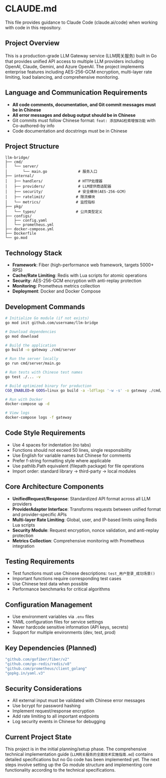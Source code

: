 # CLAUDE.md

This file provides guidance to Claude Code (claude.ai/code) when working with code in this repository.

## Project Overview
This is a production-grade LLM Gateway service (LLM网关服务) built in Go that provides unified API access to multiple LLM providers including OpenAI, Claude, Gemini, and Azure OpenAI. The project implements enterprise features including AES-256-GCM encryption, multi-layer rate limiting, load balancing, and comprehensive monitoring.

## Language and Communication Requirements
- **All code comments, documentation, and Git commit messages must be in Chinese**
- **All error messages and debug output should be in Chinese**
- Git commits must follow Chinese format: `feat: 添加RAG检索增强功能` with Co-authored-by info
- Code documentation and docstrings must be in Chinese

## Project Structure
```
llm-bridge/
├── cmd/
│   └── server/
│       └── main.go              # 服务入口
├── internal/
│   ├── handlers/                # HTTP处理器
│   ├── providers/               # LLM提供商适配器
│   ├── security/                # 安全模块(AES-256-GCM)
│   ├── ratelimit/              # 限流模块
│   └── metrics/                # 监控指标
├── pkg/
│   └── types/                  # 公共类型定义
├── configs/
│   ├── config.yaml
│   └── prometheus.yml
├── docker-compose.yml
├── Dockerfile
└── go.mod
```

## Technology Stack
- **Framework**: Fiber (high-performance web framework, targets 5000+ RPS)
- **Cache/Rate Limiting**: Redis with Lua scripts for atomic operations
- **Security**: AES-256-GCM encryption with anti-replay protection
- **Monitoring**: Prometheus metrics collection
- **Deployment**: Docker and Docker Compose

## Development Commands
```bash
# Initialize Go module (if not exists)
go mod init github.com/username/llm-bridge

# Download dependencies
go mod download

# Build the application
go build -o gateway ./cmd/server

# Run the server locally
go run cmd/server/main.go

# Run tests with Chinese test names
go test ./... -v

# Build optimized binary for production
CGO_ENABLED=0 GOOS=linux go build -a -ldflags '-w -s' -o gateway ./cmd/server

# Run with Docker
docker-compose up -d

# View logs
docker-compose logs -f gateway
```

## Code Style Requirements
- Use 4 spaces for indentation (no tabs)
- Functions should not exceed 50 lines, single responsibility
- Use English for variable names but Chinese for comments
- Prefer f-string formatting style where applicable
- Use pathlib.Path equivalent (filepath package) for file operations
- Import order: standard library → third-party → local modules

## Core Architecture Components
- **UnifiedRequest/Response**: Standardized API format across all LLM providers
- **ProviderAdapter Interface**: Transforms requests between unified format and provider-specific APIs
- **Multi-layer Rate Limiting**: Global, user, and IP-based limits using Redis Lua scripts
- **Security Module**: Request encryption, nonce validation, and anti-replay protection
- **Metrics Collection**: Comprehensive monitoring with Prometheus integration

## Testing Requirements
- Test functions must use Chinese descriptions: `test_用户登录_成功场景()`
- Important functions require corresponding test cases
- Use Chinese test data when possible
- Performance benchmarks for critical algorithms

## Configuration Management
- Use environment variables via `.env` files
- YAML configuration files for service settings
- Never hardcode sensitive information (API keys, secrets)
- Support for multiple environments (dev, test, prod)

## Key Dependencies (Planned)
```go
"github.com/gofiber/fiber/v2"
"github.com/go-redis/redis/v8"
"github.com/prometheus/client_golang"
"gopkg.in/yaml.v3"
```

## Security Considerations
- All external input must be validated with Chinese error messages
- Use bcrypt for password hashing
- Implement request/response encryption
- Add rate limiting to all important endpoints
- Log security events in Chinese for debugging

## Current Project State
This project is in the initial planning/setup phase. The comprehensive technical implementation guide (`LLM网关服务的全面技术实施指南.md`) contains detailed specifications but no Go code has been implemented yet. The next steps involve setting up the Go module structure and implementing core functionality according to the technical specifications.